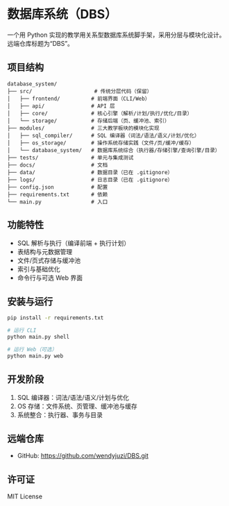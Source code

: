 # 数据库系统（DBS）

一个用 Python 实现的教学用关系型数据库系统脚手架，采用分层与模块化设计。远端仓库标题为“DBS”。

## 项目结构

```
database_system/
├── src/                    # 传统分层代码（保留）
│   ├── frontend/          # 前端界面（CLI/Web）
│   ├── api/               # API 层
│   ├── core/              # 核心引擎（解析/计划/执行/优化/目录）
│   └── storage/           # 存储后端（页、缓冲池、索引）
├── modules/               # 三大教学板块的模块化实现
│   ├── sql_compiler/      # SQL 编译器（词法/语法/语义/计划/优化）
│   ├── os_storage/        # 操作系统存储实践（文件/页/缓冲/缓存）
│   └── database_system/   # 数据库系统综合（执行器/存储引擎/查询引擎/目录）
├── tests/                 # 单元与集成测试
├── docs/                  # 文档
├── data/                  # 数据目录（已在 .gitignore）
├── logs/                  # 日志目录（已在 .gitignore）
├── config.json            # 配置
├── requirements.txt       # 依赖
└── main.py                # 入口
```

## 功能特性

- SQL 解析与执行（编译前端 + 执行计划）
- 表结构与元数据管理
- 文件/页式存储与缓冲池
- 索引与基础优化
- 命令行与可选 Web 界面

## 安装与运行

```bash
pip install -r requirements.txt

# 运行 CLI
python main.py shell

# 运行 Web（可选）
python main.py web
```

## 开发阶段

1) SQL 编译器：词法/语法/语义/计划与优化
2) OS 存储：文件系统、页管理、缓冲池与缓存
3) 系统整合：执行器、事务与目录

## 远端仓库

- GitHub: https://github.com/wendyjuzi/DBS.git

## 许可证

MIT License
